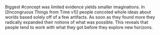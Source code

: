 Biggest #concept was limited evidence yields smaller imaginations. In [[Incongruous Things from Time v1]] people concoted whole ideas about worlds based solely off of a few artifacts. As soon as they found more they radically expanded their notions of what was possible. This reveals that people tend to work with what they got before they explore new horizons.
